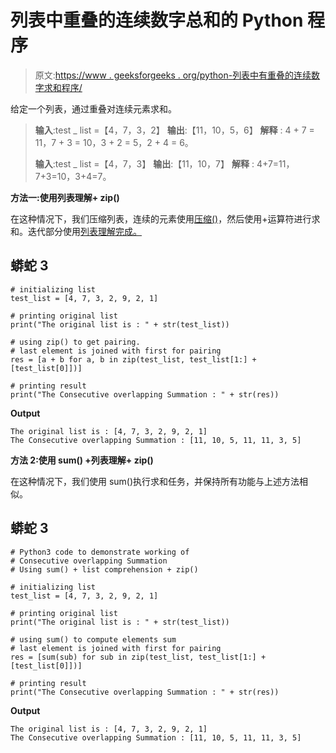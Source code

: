 # 列表中重叠的连续数字总和的 Python 程序

> 原文:[https://www . geeksforgeeks . org/python-列表中有重叠的连续数字求和程序/](https://www.geeksforgeeks.org/python-program-for-sum-of-consecutive-numbers-with-overlapping-in-lists/)

给定一个列表，通过重叠对连续元素求和。

> **输入**:test _ list =【4，7，3，2】
> **输出**:【11，10，5，6】
> **解释** : 4 + 7 = 11，7 + 3 = 10，3 + 2 = 5，2 + 4 = 6。
> 
> **输入**:test _ list =【4，7，3】
> **输出**:【11，10，7】
> **解释** : 4+7=11，7+3=10，3+4=7。

**方法一:使用列表理解+ zip()**

在这种情况下，我们压缩列表，连续的元素使用[压缩()](https://www.geeksforgeeks.org/zip-in-python/)，然后使用+运算符进行求和。迭代部分使用[列表理解完成。](https://www.geeksforgeeks.org/comprehensions-in-python/)

## 蟒蛇 3

```
# initializing list
test_list = [4, 7, 3, 2, 9, 2, 1]

# printing original list
print("The original list is : " + str(test_list))

# using zip() to get pairing.
# last element is joined with first for pairing
res = [a + b for a, b in zip(test_list, test_list[1:] + [test_list[0]])]

# printing result
print("The Consecutive overlapping Summation : " + str(res))
```

**Output**

```
The original list is : [4, 7, 3, 2, 9, 2, 1]
The Consecutive overlapping Summation : [11, 10, 5, 11, 11, 3, 5]

```

**方法 2:使用 sum() +列表理解+ zip()**

在这种情况下，我们使用 sum()执行求和任务，并保持所有功能与上述方法相似。

## 蟒蛇 3

```
# Python3 code to demonstrate working of 
# Consecutive overlapping Summation
# Using sum() + list comprehension + zip()

# initializing list
test_list = [4, 7, 3, 2, 9, 2, 1]

# printing original list
print("The original list is : " + str(test_list))

# using sum() to compute elements sum
# last element is joined with first for pairing
res = [sum(sub) for sub in zip(test_list, test_list[1:] + [test_list[0]])]  

# printing result 
print("The Consecutive overlapping Summation : " + str(res))
```

**Output**

```
The original list is : [4, 7, 3, 2, 9, 2, 1]
The Consecutive overlapping Summation : [11, 10, 5, 11, 11, 3, 5]

```